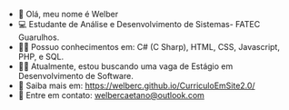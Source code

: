 - 🤵 Olá, meu nome é Welber
- 💻 Estudante de Análise e Desenvolvimento de Sistemas- FATEC Guarulhos.
- 👨‍💻 Possuo conhecimentos em: C# (C Sharp), HTML, CSS, Javascript, PHP, e SQL.
- 👨‍💼 Atualmente, estou buscando uma vaga de Estágio em Desenvolvimento de Software.
- 🤔 Saiba mais em: <a href="https://welberc.github.io/CurriculoEmSite2.0/" target="_blank">https://welberc.github.io/CurriculoEmSite2.0/</a>
- 💬 Entre em contato: <a href="mailto:welbercaetano@outlook.com">welbercaetano@outlook.com</a>

